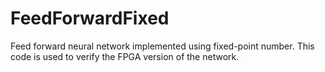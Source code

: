 # FeedForwardFixed
Feed forward neural network implemented using fixed-point number. This code is used to verify the FPGA version of the network.
